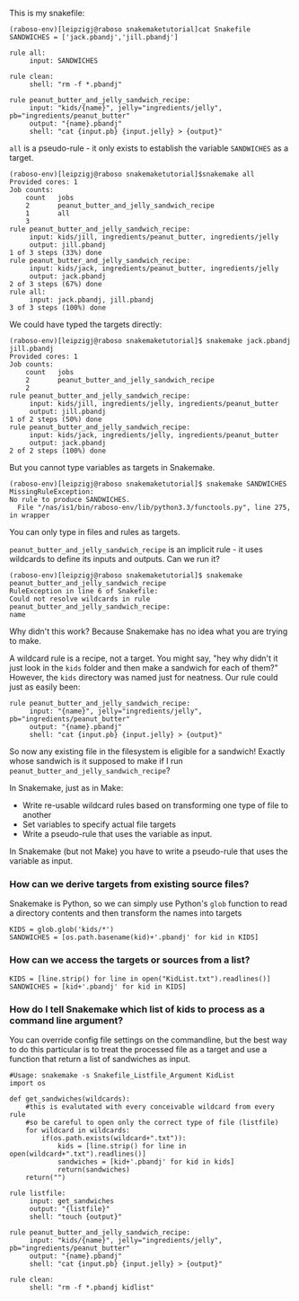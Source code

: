 This is my snakefile:
```
(raboso-env)[leipzigj@raboso snakemaketutorial]cat Snakefile 
SANDWICHES = ['jack.pbandj','jill.pbandj']

rule all:
     input: SANDWICHES

rule clean:
     shell: "rm -f *.pbandj"

rule peanut_butter_and_jelly_sandwich_recipe:
     input: "kids/{name}", jelly="ingredients/jelly", pb="ingredients/peanut_butter"
     output: "{name}.pbandj"
     shell: "cat {input.pb} {input.jelly} > {output}"
```

`all` is a pseudo-rule - it only exists to establish the variable `SANDWICHES` as a target.

```
(raboso-env)[leipzigj@raboso snakemaketutorial]$snakemake all
Provided cores: 1
Job counts:
    count	jobs
    2		peanut_butter_and_jelly_sandwich_recipe
    1		all
    3
rule peanut_butter_and_jelly_sandwich_recipe:
     input: kids/jill, ingredients/peanut_butter, ingredients/jelly
     output: jill.pbandj
1 of 3 steps (33%) done
rule peanut_butter_and_jelly_sandwich_recipe:
     input: kids/jack, ingredients/peanut_butter, ingredients/jelly
     output: jack.pbandj
2 of 3 steps (67%) done
rule all:
     input: jack.pbandj, jill.pbandj
3 of 3 steps (100%) done
```
We could have typed the targets directly:
```
(raboso-env)[leipzigj@raboso snakemaketutorial]$ snakemake jack.pbandj jill.pbandj
Provided cores: 1
Job counts:
    count	jobs
    2		peanut_butter_and_jelly_sandwich_recipe
    2
rule peanut_butter_and_jelly_sandwich_recipe:
     input: kids/jill, ingredients/jelly, ingredients/peanut_butter
     output: jill.pbandj
1 of 2 steps (50%) done
rule peanut_butter_and_jelly_sandwich_recipe:
     input: kids/jack, ingredients/jelly, ingredients/peanut_butter
     output: jack.pbandj
2 of 2 steps (100%) done
```
But you cannot type variables as targets in Snakemake.
```
(raboso-env)[leipzigj@raboso snakemaketutorial]$ snakemake SANDWICHES
MissingRuleException:
No rule to produce SANDWICHES.
  File "/nas/is1/bin/raboso-env/lib/python3.3/functools.py", line 275, in wrapper
```
You can only type in files and rules as targets.

`peanut_butter_and_jelly_sandwich_recipe` is an implicit rule - it uses wildcards to define its inputs and outputs. Can we run it?
```
(raboso-env)[leipzigj@raboso snakemaketutorial]$ snakemake peanut_butter_and_jelly_sandwich_recipe
RuleException in line 6 of Snakefile:
Could not resolve wildcards in rule peanut_butter_and_jelly_sandwich_recipe:
name
```
Why didn't this work? Because Snakemake has no idea what you are trying to make.

A wildcard rule is a recipe, not a target. You might say, "hey why didn't it just look in the `kids` folder and then make a sandwich for each of them?" However, the `kids` directory was named just for neatness. Our rule could just as easily been:
```
rule peanut_butter_and_jelly_sandwich_recipe:
     input: "{name}", jelly="ingredients/jelly", pb="ingredients/peanut_butter"
     output: "{name}.pbandj"
     shell: "cat {input.pb} {input.jelly} > {output}"
```


So now any existing file in the filesystem is eligible for a sandwich! Exactly whose sandwich is it supposed to make if I run `peanut_butter_and_jelly_sandwich_recipe`?


In Snakemake, just as in Make:
*  Write re-usable wildcard rules based on transforming one type of file to another
*  Set variables to specify actual file targets
*  Write a pseudo-rule that uses the variable as input.

In Snakemake (but not Make) you have to write a pseudo-rule that uses the variable as input.

### How can we derive targets from existing source files?

Snakemake is Python, so we can simply use Python's `glob` function to read a directory contents and then transform the names into targets
```
KIDS = glob.glob('kids/*')
SANDWICHES = [os.path.basename(kid)+'.pbandj' for kid in KIDS]
```

### How can we access the targets or sources from a list?
```
KIDS = [line.strip() for line in open("KidList.txt").readlines()]
SANDWICHES = [kid+'.pbandj' for kid in KIDS]
```

### How do I tell Snakemake which list of kids to process as a command line argument?
You can override config file settings on the commandline, but the best way to do this particular is to treat the processed file as a target and use a function that return a list of sandwiches as input.


```
#Usage: snakemake -s Snakefile_Listfile_Argument KidList
import os

def get_sandwiches(wildcards):
    #this is evalutated with every conceivable wildcard from every rule
    #so be careful to open only the correct type of file (listfile)
    for wildcard in wildcards:
        if(os.path.exists(wildcard+".txt")):
            kids = [line.strip() for line in open(wildcard+".txt").readlines()]
            sandwiches = [kid+'.pbandj' for kid in kids]
            return(sandwiches)
    return("")

rule listfile:
     input: get_sandwiches
     output: "{listfile}"
     shell: "touch {output}"

rule peanut_butter_and_jelly_sandwich_recipe:
     input: "kids/{name}", jelly="ingredients/jelly", pb="ingredients/peanut_butter"
     output: "{name}.pbandj"
     shell: "cat {input.pb} {input.jelly} > {output}"

rule clean:
     shell: "rm -f *.pbandj kidlist"
```